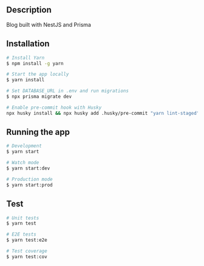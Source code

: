 ## Description

Blog built with NestJS and Prisma

## Installation

```bash
# Install Yarn
$ npm install -g yarn

# Start the app locally
$ yarn install

# Set DATABASE_URL in .env and run migrations
$ npx prisma migrate dev

# Enable pre-commit hook with Husky
npx husky install && npx husky add .husky/pre-commit "yarn lint-staged"
```

## Running the app

```bash
# Development
$ yarn start

# Watch mode
$ yarn start:dev

# Production mode
$ yarn start:prod
```

## Test

```bash
# Unit tests
$ yarn test

# E2E tests
$ yarn test:e2e

# Test coverage
$ yarn test:cov
```
